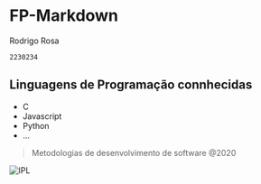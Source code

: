 # FP-Markdown

Rodrigo Rosa

`2230234`

## Linguagens de Programação connhecidas

- C
- Javascript
- Python
- ...

>Metodologias de desenvolvimento de software @2020

![IPL](https://eduportugal.eu/wp-content/uploads/2017/08/eduportugal_ipleiria_n.jpg)
